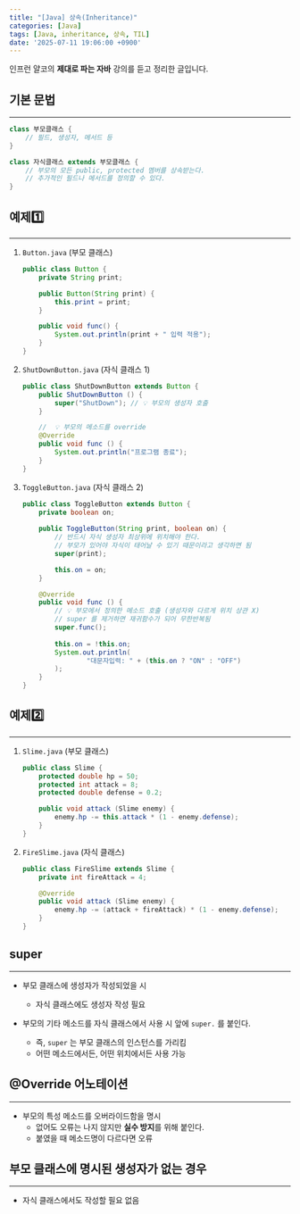 ```yaml
---
title: "[Java] 상속(Inheritance)"
categories: [Java]
tags: [Java, inheritance, 상속, TIL]
date: '2025-07-11 19:06:00 +0900'
---
```


인프런 얄코의 **제대로 파는 자바** 강의를 듣고 정리한 글입니다.

## 기본 문법

---

```java
class 부모클래스 {
    // 필드, 생성자, 메서드 등
}

class 자식클래스 extends 부모클래스 {
    // 부모의 모든 public, protected 멤버를 상속받는다.
    // 추가적인 필드나 메서드를 정의할 수 있다.
}
```

## 예제1️⃣

---

1. `Button.java` (부모 클래스)

   ```java
   public class Button {
       private String print;

       public Button(String print) {
           this.print = print;
       }

       public void func() {
           System.out.println(print + " 입력 적용");
       }
   }
   ```

2. `ShutDownButton.java` (자식 클래스 1)

    ```java
    public class ShutDownButton extends Button {
        public ShutDownButton () {
            super("ShutDown"); // 💡 부모의 생성자 호출
        }

        //  💡 부모의 메소드를 override
        @Override
        public void func () {
            System.out.println("프로그램 종료");
        }
    }
    ```

3. `ToggleButton.java` (자식 클래스 2)

    ```java
    public class ToggleButton extends Button {
        private boolean on;
        
        public ToggleButton(String print, boolean on) {
            // 반드시 자식 생성자 최상위에 위치해야 한다.
            // 부모가 있어야 자식이 태어날 수 있기 때문이라고 생각하면 됨
            super(print);

            this.on = on;
        }

        @Override
        public void func () {
            // 💡 부모에서 정의한 메소드 호출 (생성자와 다르게 위치 상관 X)
            // super 를 제거하면 재귀함수가 되어 무한반복됨
            super.func();
            
            this.on = !this.on;
            System.out.println(
                    "대문자입력: " + (this.on ? "ON" : "OFF")
            );
        }
    }
    ```

## 예제2️⃣

---

1. `Slime.java` (부모 클래스)

    ```java
    public class Slime {
        protected double hp = 50;
        protected int attack = 8;
        protected double defense = 0.2;

        public void attack (Slime enemy) {
            enemy.hp -= this.attack * (1 - enemy.defense);
        }
    }
    ```

2. `FireSlime.java` (자식 클래스)

    ```java
    public class FireSlime extends Slime {
        private int fireAttack = 4;

        @Override
        public void attack (Slime enemy) {
            enemy.hp -= (attack + fireAttack) * (1 - enemy.defense);
        }
    }
    ```

## super

---

- 부모 클래스에 생성자가 작성되었을 시
  - 자식 클래스에도 생성자 작성 필요

- 부모의 기타 메소드를 자식 클래스에서 사용 시 앞에 `super.` 를 붙인다.
  - 즉, `super` 는 부모 클래스의 인스턴스를 가리킴
  - 어떤 메소드에서든, 어떤 위치에서든 사용 가능

## @Override 어노테이션

---

- 부모의 특성 메소드를 오버라이드함을 명시
  - 없어도 오류는 나지 않지만 **실수 방지**를 위해 붙인다.
  - 붙였을 때 메소드명이 다르다면 오류

## 부모 클래스에 명시된 생성자가 없는 경우

---

- 자식 클래스에서도 작성할 필요 없음
